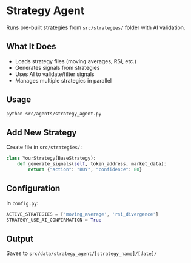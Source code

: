 # Strategy Agent

Runs pre-built strategies from `src/strategies/` folder with AI validation.

## What It Does
- Loads strategy files (moving averages, RSI, etc.)
- Generates signals from strategies
- Uses AI to validate/filter signals
- Manages multiple strategies in parallel

## Usage
```bash
python src/agents/strategy_agent.py
```

## Add New Strategy
Create file in `src/strategies/`:
```python
class YourStrategy(BaseStrategy):
    def generate_signals(self, token_address, market_data):
        return {"action": "BUY", "confidence": 80}
```

## Configuration
In `config.py`:
```python
ACTIVE_STRATEGIES = ['moving_average', 'rsi_divergence']
STRATEGY_USE_AI_CONFIRMATION = True
```

## Output
Saves to `src/data/strategy_agent/[strategy_name]/[date]/`